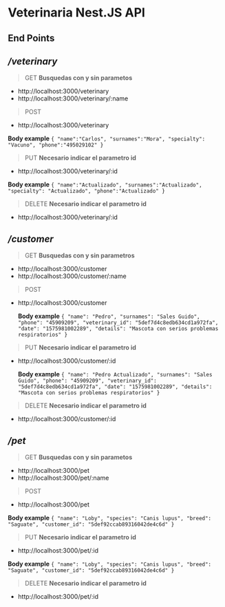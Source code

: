 # Veterinaria Nest.JS API

## **End Points**

## _/veterinary_

> GET **Busquedas con y sin parametos**

- http://localhost:3000/veterinary
- http://localhost:3000/veterinary/:name

> POST

- http://localhost:3000/veterinary

**Body example**
`{ "name":"Carlos", "surnames":"Mora", "specialty": "Vacuno", "phone":"495029102" }`

> PUT **Necesario indicar el parametro id**

- http://localhost:3000/veterinary/:id

**Body example**
`{ "name":"Actualizado", "surnames":"Actualizado", "specialty": "Actualizado", "phone":"Actualizado" }`

> DELETE **Necesario indicar el parametro id**

- http://localhost:3000/veterinary/:id

## _/customer_

> GET **Busquedas con y sin parametros**

- http://localhost:3000/customer
- http://localhost:3000/customer/:name

> POST

- http://localhost:3000/customer

  **Body example**
  `{ "name": "Pedro", "surnames": "Sales Guido", "phone": "45909209", "veterinary_id": "5def7d4c8edb634cd1a972fa", "date": "1575981002289", "details": "Mascota con serios problemas respiratorios" }`

> PUT **Necesario indicar el parametro id**

- http://localhost:3000/customer/:id

  **Body example**
  `{ "name": "Pedro Actualizado", "surnames": "Sales Guido", "phone": "45909209", "veterinary_id": "5def7d4c8edb634cd1a972fa", "date": "1575981002289", "details": "Mascota con serios problemas respiratorios" }`

> DELETE **Necesario indicar el parametro id**

- http://localhost:3000/customer/:id

## _/pet_

> GET **Busquedas con y sin parametos**

- http://localhost:3000/pet
- http://localhost:3000/pet/:name

> POST

- http://localhost:3000/pet

**Body example**
`{ "name": "Loby", "species": "Canis lupus", "breed": "Saguate", "customer_id": "5def92ccab89316042de4c6d" }`

> PUT **Necesario indicar el parametro id**

- http://localhost:3000/pet/:id

**Body example**
`{ "name": "Loby", "species": "Canis lupus", "breed": "Saguate", "customer_id": "5def92ccab89316042de4c6d" }`

> DELETE **Necesario indicar el parametro id**

- http://localhost:3000/pet/:id